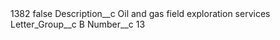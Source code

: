 <?xml version="1.0" encoding="UTF-8"?>
<CustomMetadata xmlns="http://soap.sforce.com/2006/04/metadata" xmlns:xsi="http://www.w3.org/2001/XMLSchema-instance" xmlns:xsd="http://www.w3.org/2001/XMLSchema">
    <label>1382</label>
    <protected>false</protected>
    <values>
        <field>Description__c</field>
        <value xsi:type="xsd:string">Oil and gas field exploration services</value>
    </values>
    <values>
        <field>Letter_Group__c</field>
        <value xsi:type="xsd:string">B</value>
    </values>
    <values>
        <field>Number__c</field>
        <value xsi:type="xsd:string">13</value>
    </values>
</CustomMetadata>
